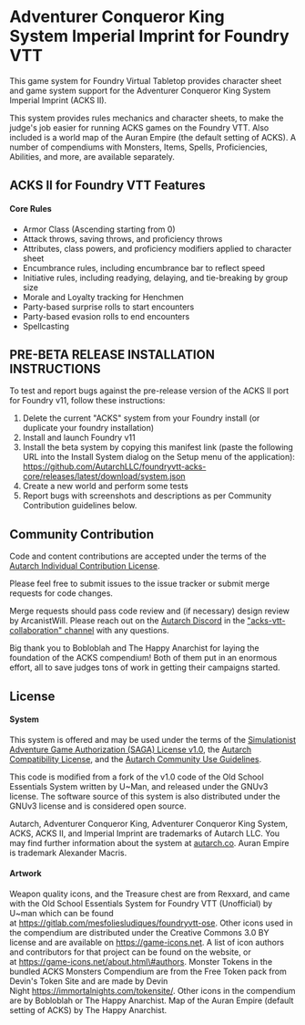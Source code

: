 # **Adventurer Conqueror King System Imperial Imprint** for Foundry VTT

This game system for Foundry Virtual Tabletop provides character sheet
and game system support for the Adventurer Conqueror King System
Imperial Imprint (ACKS II).

This system provides rules mechanics and character sheets, to make the
judge's job easier for running ACKS games on the Foundry VTT. Also
included is a world map of the Auran Empire (the default setting of
ACKS). A number of compendiums with Monsters, Items, Spells,
Proficiencies, Abilities, and more, are available separately.

## ACKS II for Foundry VTT Features
#### **Core Rules**
- Armor Class (Ascending starting from 0)
- Attack throws, saving throws, and proficiency throws
- Attributes, class powers, and proficiency modifiers applied to character sheet
- Encumbrance rules, including encumbrance bar to reflect speed
- Initiative rules, including readying, delaying, and tie-breaking by group size
- Morale and Loyalty tracking for Henchmen
- Party-based surprise rolls to start encounters
- Party-based evasion rolls to end encounters
- Spellcasting

## PRE-BETA RELEASE INSTALLATION INSTRUCTIONS
To test and report bugs against the pre-release version of the ACKS II port for Foundry v11, follow these instructions:

1. Delete the current "ACKS" system from your Foundry install  (or duplicate your foundry installation)
2. Install and launch Foundry v11
3. Install the beta system by copying this manifest link
(paste the following URL into the Install System dialog on the Setup menu of the application):
<https://github.com/AutarchLLC/foundryvtt-acks-core/releases/latest/download/system.json>
4. Create a new world and perform some tests
5. Report bugs with screenshots and descriptions as per Community Contribution guidelines below.

<!--
## Manual Installation
To install and use this system, simply paste the following URL into the Install System dialog on the Setup menu of the application.

<https://github.com/thehappyanarchist/foundryacks/raw/master/src/system.json>

If you wish to manually install the system, you must clone or extract it into the foundry "/data/systems/acks" folder. You may do this by cloning the repository /src folder or downloading and extracting the zip archive available on the GitHub page.
-->

## Community Contribution

Code and content contributions are accepted under the terms of the
[<span class="underline">Autarch Individual Contribution License</span>](autarch-individual-contributor-license-agreement.md).

Please feel free to submit issues to the issue tracker or submit merge requests for code changes.

Merge requests should pass code review and (if necessary) design review by ArcanistWill.
Please reach out on
the [<span class="underline">Autarch Discord</span>](https://discord.gg/MabfMkk) in
the [<span class="underline">"acks-vtt-collaboration" channel</span>](https://discord.com/channels/427567650449915904/758364713192521779)
with any questions.

Big thank you to Bobloblah and The Happy Anarchist for laying the
foundation of the ACKS compendium\! Both of them put in an enormous effort, all to
save judges tons of work in getting their campaigns started.

## License
#### System

This system is offered and may be used under the terms of
the [<span class="underline">Simulationist Adventure Game Authorization (SAGA) License v1.0</span>](saga-license.md),
the [<span class="underline">Autarch Compatibility License</span>](autarch-compatibility-license.md), and
the [<span class="underline">Autarch Community Use Guidelines</span>](autarch-community-use-guidelines.md).

This code is modified from a fork of the v1.0 code of the Old School Essentials System written by U~Man, and released under the GNUv3 license. The software source of this system is also distributed under the GNUv3 license and is considered open source.

Autarch, Adventurer Conqueror King, Adventurer Conqueror King System,
ACKS, ACKS II, and Imperial Imprint are trademarks of Autarch LLC.
You may find further information about the system
at [<span class="underline">autarch.co</span>](https://autarch.co/).
Auran Empire is trademark Alexander Macris.

#### Artwork

Weapon quality icons, and the Treasure chest are from Rexxard, and came
with the Old School Essentials System for Foundry VTT (Unofficial) by
U\~man which can be found
at [<span class="underline">https://gitlab.com/mesfoliesludiques/foundryvtt-ose</span>](https://gitlab.com/mesfoliesludiques/foundryvtt-ose).
Other icons used in the compendium are distributed under the Creative
Commons 3.0 BY license and are available
on [<span class="underline">https://game-icons.net</span>](https://game-icons.net/).
A list of icon authors and contributors for that project can be found on
the website, or
at [<span class="underline">https://game-icons.net/about.html\#authors</span>](https://game-icons.net/about.html#authors).
Monster Tokens in the bundled ACKS Monsters Compendium are from the Free
Token pack from Devin's Token Site and are made by Devin
Night [<span class="underline">https://immortalnights.com/tokensite/</span>](https://immortalnights.com/tokensite/).
Other icons in the compendium are by Bobloblah or The Happy Anarchist.
Map of the Auran Empire (default setting of ACKS) by The Happy Anarchist.
